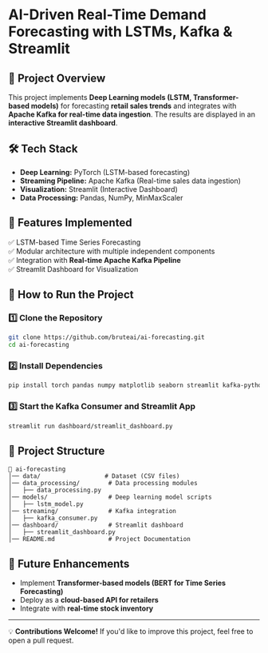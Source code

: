 # AI-Driven Real-Time Demand Forecasting with LSTMs, Kafka & Streamlit

## 📌 Project Overview
This project implements **Deep Learning models (LSTM, Transformer-based models)** for forecasting **retail sales trends** and integrates with **Apache Kafka for real-time data ingestion**. The results are displayed in an **interactive Streamlit dashboard**.

## 🛠️ Tech Stack
- **Deep Learning:** PyTorch (LSTM-based forecasting)
- **Streaming Pipeline:** Apache Kafka (Real-time sales data ingestion)
- **Visualization:** Streamlit (Interactive Dashboard)
- **Data Processing:** Pandas, NumPy, MinMaxScaler

## 📌 Features Implemented
✅ LSTM-based Time Series Forecasting  
✅ Modular architecture with multiple independent components  
✅ Integration with **Real-time Apache Kafka Pipeline**  
✅ Streamlit Dashboard for Visualization  

## 🚀 How to Run the Project
### 1️⃣ Clone the Repository
```sh
git clone https://github.com/bruteai/ai-forecasting.git
cd ai-forecasting
```
### 2️⃣ Install Dependencies
```sh
pip install torch pandas numpy matplotlib seaborn streamlit kafka-python scikit-learn
```
### 3️⃣ Start the Kafka Consumer and Streamlit App
```sh
streamlit run dashboard/streamlit_dashboard.py
```

## 📂 Project Structure
```
📁 ai-forecasting
│── data/                  # Dataset (CSV files)
│── data_processing/        # Data processing modules
│   ├── data_processing.py  
│── models/                 # Deep learning model scripts
│   ├── lstm_model.py       
│── streaming/              # Kafka integration
│   ├── kafka_consumer.py   
│── dashboard/              # Streamlit dashboard
│   ├── streamlit_dashboard.py
│── README.md               # Project Documentation
```

## 🎯 Future Enhancements
- Implement **Transformer-based models (BERT for Time Series Forecasting)**  
- Deploy as a **cloud-based API for retailers**  
- Integrate with **real-time stock inventory**  

---

💡 **Contributions Welcome!** If you'd like to improve this project, feel free to open a pull request.
